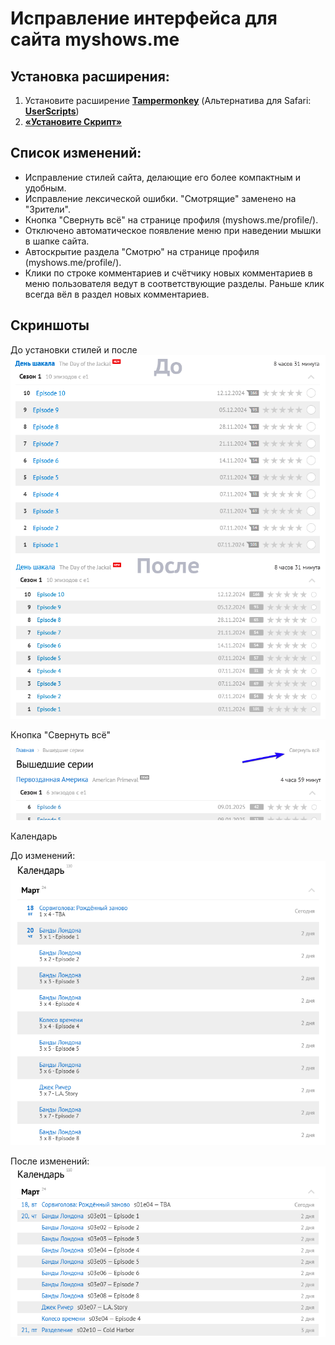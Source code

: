 # Исправление интерфейса для сайта myshows.me

## Установка расширения:

1. Установите расширение **[Tampermonkey](https://www.tampermonkey.net/)** (Альтернатива для Safari: **[UserScripts](https://apps.apple.com/app/userscripts/id1463298887)**)
2. **[«Установите Скрипт»](https://raw.githubusercontent.com/viruseg/MyShowsInterfaceFix/master/dist/main.user.js)**

## Список изменений:

- Исправление стилей сайта, делающие его более компактным и удобным.
- Исправление лексической ошибки. "Смотрящие" заменено на "Зрители".
- Кнопка "Свернуть всё" на странице профиля (myshows.me/profile/).
- Отключено автоматическое появление меню при наведении мышки в шапке сайта.
- Автоскрытие раздела "Смотрю" на странице профиля (myshows.me/profile/).
- Клики по строке комментариев и счётчику новых комментариев в меню пользователя ведут в соответствующие разделы. Раньше клик всегда вёл в раздел новых комментариев.

## Скриншоты
До установки стилей и после
![exampleOfNewStyles.png](Screenshots/exampleOfNewStyles.png)

Кнопка "Свернуть всё"
![collapseAllButton.png](Screenshots/collapseAllButton.png)

Календарь

До изменений:
![exampleOfOldCalendar.png](Screenshots/exampleOfOldCalendar.png)

После изменений:
![exampleOfNewCalendar.png](Screenshots/exampleOfNewCalendar.png)